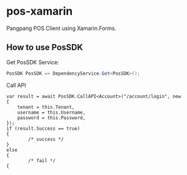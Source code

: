 # pos-xamarin
Pangpang POS Client using Xamarin.Forms.

## How to use PosSDK

Get PosSDK Service:
```C#
PosSDK PosSDK => DependencyService.Get<PosSDK>();
```

Call API
```
var result = await PosSDK.CallAPI<Account>("/account/login", new
{
    tenant = this.Tenant,
    username = this.Username,
    password = this.Password,
});
if (result.Success == true)
{
        /* success */
}
else
{
        /* fail */
{
```
